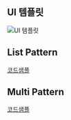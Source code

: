 ## UI 템플릿

![UI 템플릿](https://user-images.githubusercontent.com/10369681/125405290-88b3af00-e3f2-11eb-9762-c4a6bfb57c36.png)


## List Pattern
[코드샘플](https://github.com/seungwongo/vue-1week/blob/main/src/views/9_uitemplate/ListToDetail.vue)

## Multi Pattern
[코드샘플](https://github.com/seungwongo/vue-1week/blob/main/src/views/9_uitemplate/MultipleEdit.vue)

